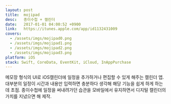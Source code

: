 ```yaml
---
layout: post
title:  mojipad
desc:   종이수첩 + 캘린더
date:   2017-01-01 04:00:52 +0900
link:   https://itunes.apple.com/app/id1132431009
covers:
  - /assets/imgs/mojipad0.png
  - /assets/imgs/mojipad1.png
  - /assets/imgs/mojipad2.png
  - /assets/imgs/mojipad3.png
platform: iOS
stack: Swift, CoreData, EventKit, iCloud, InAppPurchase
---
```

메모장 형식의 UI로 iOS캘린더에 일정을 추가하거나 편집할 수 있게 해주는 캘린더 앱. 대부분의 일정이 시간과 내용만 입력하면 충분하다 생각해 해당 기능을 쉽게 하게 하는데 초점. 종이수첩에 일정을 써내려가던 습관을 모바일에서 유지하면서 디지털 캘린더의 가치를 지녔으면 해 제작.
